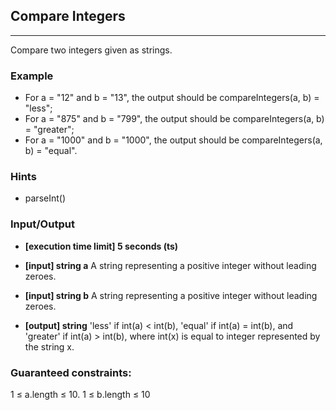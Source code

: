 ## Compare Integers
---
Compare two integers given as strings.

### Example
-   For a = "12" and b = "13", the output should be compareIntegers(a, b) = "less";
-   For a = "875" and b = "799", the output should be compareIntegers(a, b) = "greater";
-   For a = "1000" and b = "1000", the output should be compareIntegers(a, b) = "equal".

### Hints
-   parseInt()

### Input/Output
- **[execution time limit] 5 seconds (ts)**
- **[input] string a**
A string representing a positive integer without leading zeroes.

- **[input] string b**
A string representing a positive integer without leading zeroes.

-   **[output] string**
'less' if int(a) < int(b), 'equal' if int(a) = int(b), and 'greater' if int(a) > int(b), where int(x) is equal to integer represented by the string x.

### Guaranteed constraints:
1 ≤ a.length ≤ 10.
1 ≤ b.length ≤ 10